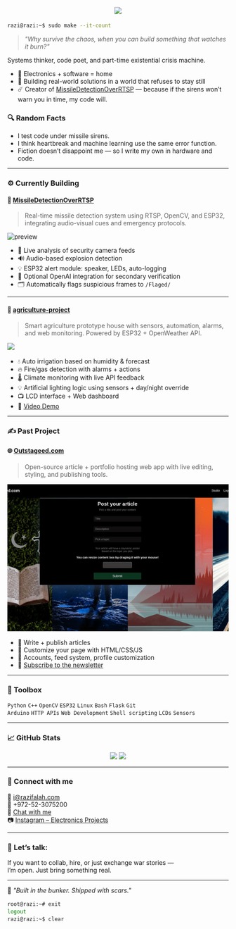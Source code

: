 <p align="center">
  <img src="https://readme-typing-svg.demolab.com?font=Fira+Code&duration=2000&pause=1000&center=true&vCenter=true&width=435&lines=Hey+there!+I'm+Razi+Falah.;Engineer+by+trade+%26+Code+Wizard.;Building+real-world+systems+that+are;As+awesome+as+you."/>
</p>

```bash
razi@razi:~$ sudo make --it-count
```

> *"Why survive the chaos, when you can build something that watches it burn?"*

Systems thinker, code poet, and part-time existential crisis machine.

- 🧠 Electronics + software = home
- 🎯 Building real-world solutions in a world that refuses to stay still
- ☄️ Creator of [MissileDetectionOverRTSP](https://github.com/RaziFalah/MissileDetectionOverRTSP) — because if the sirens won’t warn you in time, my code will.

### 🔍 Random Facts
- I test code under missile sirens.  
- I think heartbreak and machine learning use the same error function.  
- Fiction doesn’t disappoint me — so I write my own in hardware and code.



---

### ⚙️ Currently Building

#### 🧠 [MissileDetectionOverRTSP](https://github.com/RaziFalah/MissileDetectionOverRTSP)
> Real-time missile detection system using RTSP, OpenCV, and ESP32, integrating audio-visual cues and emergency protocols.

![preview](https://github.com/RaziFalah/MissileDetectionOverRTSP/blob/main/snapshots/preview.gif)

- 🎯 Live analysis of security camera feeds  
- 🔊 Audio-based explosion detection  
- 💡 ESP32 alert module: speaker, LEDs, auto-logging  
- 🤖 Optional OpenAI integration for secondary verification  
- 🗂️ Automatically flags suspicious frames to `/Flaged/`

---

#### 🌿 [agriculture-project](https://github.com/RaziFalah/agriculture-project)
> Smart agriculture prototype house with sensors, automation, alarms, and web monitoring. Powered by ESP32 + OpenWeather API.

<img src="https://raw.githubusercontent.com/RaziFalah/agriculture-project/main/digrams/lcd_prototype.gif.gif" width="600"/>

- 💧 Auto irrigation based on humidity & forecast  
- 🔥 Fire/gas detection with alarms + actions  
- 🌡️ Climate monitoring with live API feedback  
- 💡 Artificial lighting logic using sensors + day/night override  
- 📺 LCD interface + Web dashboard  
- 🎥 [Video Demo](https://raw.githubusercontent.com/RaziFalah/agriculture-project/blob/main/video%20log/2023-09-18_14-13-18.mp4)

---

### ✍️ Past Project

#### 🌐 [Outstageed.com](https://github.com/RaziFalah/Outstageed.com)
> Open-source article + portfolio hosting web app with live editing, styling, and publishing tools.

<img src="https://github.com/RaziFalah/Outstageed.com/blob/main/snaps/studio.gif" width="600"/>

- 📝 Write + publish articles  
- 🎨 Customize your page with HTML/CSS/JS  
- 🔐 Accounts, feed system, profile customization  
- 📣 [Subscribe to the newsletter](https://razifalah.github.io/Outstageed.com/)

---

### 🧰 Toolbox

`Python` `C++` `OpenCV` `ESP32` `Linux` `Bash` `Flask` `Git`  
`Arduino` `HTTP APIs` `Web Development` `Shell scripting` `LCDs` `Sensors`

---

### 📈 GitHub Stats

<p align="center">
  <img src="https://github-readme-stats.vercel.app/api?username=RaziFalah&show_icons=true&theme=tokyonight" />
  <img src="https://github-readme-stats.vercel.app/api/top-langs/?username=RaziFalah&layout=compact&theme=tokyonight" />
</p>

---

### 📡 Connect with me

📧 [i@razifalah.com](mailto:i@razifalah.com)  
📱 +972-52-3075200  
💬 [Chat with me](http://razifalah.com/)  
📷 [Instagram – Electronics Projects](https://instagram.com/razifalah9)

---

### 💬 Let’s talk:
If you want to collab, hire, or just exchange war stories —  
I’m open. Just bring something real.

---

🖤 *"Built in the bunker. Shipped with scars."*


```bash
root@razi:~# exit
logout
razi@razi:~$ clear
```

